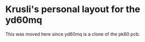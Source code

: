 # Krusli's personal layout for the yd60mq

This was moved here since yd60mq is a clone of the pk60 pcb.
